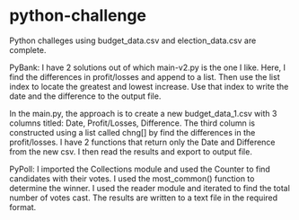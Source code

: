 # python-challenge
Python challeges using budget_data.csv and election_data.csv are complete.

PyBank:
I have 2 solutions out of which main-v2.py is the one I like. Here, I find the differences in profit/losses and append to a list. Then use the list index to locate the greatest and lowest increase. Use that index to write the date and the difference to the output file. 

In the main.py, the approach is to create a new budget_data_1.csv with 3 columns titled: Date, Profit/Losses, Difference. The third column is constructed using a list called chng[] by find the differences in the profit/losses. I have 2 functions that return only the Date and Difference from the new csv. I then read the results and export to output file. 

PyPoll:
I imported the Collections module and used the Counter to find candidates with their votes. I used the most_common() function to determine the winner. I used the reader module and iterated to find the total number of votes cast. The results are written to a text file in the required format. 
